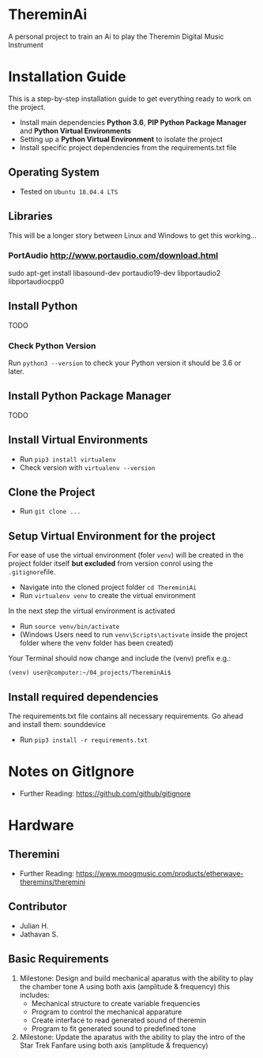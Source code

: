 # ThereminAi
A personal project to train an Ai to play the Theremin Digital Music Instrument

# Installation Guide

This is a step-by-step installation guide to get everything ready to work on the project.
- Install main dependencies **Python 3.6**, **PIP Python Package Manager** and **Python Virtual Environments**
- Setting up a **Python Virtual Environment** to isolate the project
- Install specific project dependencies from the requirements.txt file

## Operating System
- Tested on `Ubuntu 18.04.4 LTS`

## Libraries

This will be a longer story between Linux and Windows to get this working...

### PortAudio http://www.portaudio.com/download.html

sudo apt-get install libasound-dev portaudio19-dev libportaudio2 libportaudiocpp0

## Install Python

TODO

### Check Python Version

Run `python3 --version` to check your Python version it should be 3.6 or later.

## Install Python Package Manager

TODO

## Install Virtual Environments

- Run `pip3 install virtualenv`
- Check version with `virtualenv --version`


## Clone the Project

- Run `git clone ...`

## Setup Virtual Environment for the project

For ease of use the virtual environment (foler `venv`) will be created in the project folder itself **but excluded** from version conrol using the `.gitignore`file.

- Navigate into the cloned project folder `cd ThereminiAi`
- Run `virtualenv venv` to create the virtual environment

In the next step the virtual environment is activated

- Run `source venv/bin/activate`
- (Windows Users need to run `venv\Scripts\activate` inside the project folder where the venv folder has been created)

Your Terminal should now change and include the (venv) prefix e.g.:

```
(venv) user@computer:~/04_projects/ThereminAi$
```

## Install required dependencies

The requirements.txt file contains all necessary requirements. Go ahead and install them:
sounddevice

- Run `pip3 install -r requirements.txt`


# Notes on GitIgnore

- Further Reading: https://github.com/github/gitignore


# Hardware

## Theremini

- Further Reading: https://www.moogmusic.com/products/etherwave-theremins/theremini



## Contributor

- Julian H.
- Jathavan S.

## Basic Requirements

 1. Milestone:
    Design and build mechanical aparatus with the ability to play the chamber tone A using both axis (amplitude & frequency)
    this includes:
      - Mechanical structure to create variable frequencies
      - Program to control the mechanical apparature
      - Create interface to read generated sound of theremin
      - Program to fit generated sound to predefined tone
 2. Milestone:
    Update the aparatus with the ability to play the intro of the Star Trek Fanfare using both axis (amplitude & frequency)
